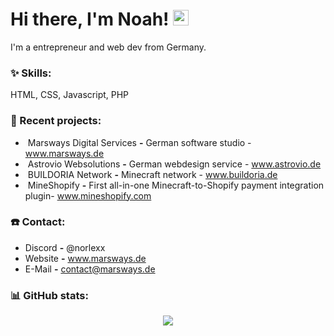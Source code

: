 # Hi there, I'm Noah! <img src="https://github.com/TheDudeThatCode/TheDudeThatCode/blob/master/Assets/Hi.gif" width="25px">

I'm a entrepreneur and web dev from Germany. 

### :sparkles: Skills:
<p align="left">
HTML, CSS, Javascript, PHP
</p>

### :hammer: Recent projects:
- &nbsp;Marsways Digital Services **-** German software studio - www.marsways.de
- &nbsp;Astrovio Websolutions **-** German webdesign service - www.astrovio.de
- &nbsp;BUILDORIA Network **-** Minecraft network - www.buildoria.de
- &nbsp;MineShopify **-** First all-in-one Minecraft-to-Shopify payment integration plugin- www.mineshopify.com



### ☎️ Contact:
-  Discord **-** @norlexx
-  Website **-** www.marsways.de
-  E-Mail **-** contact@marsways.de

### :bar_chart: GitHub stats:
<p align="center">
  <img src="https://github-readme-stats.vercel.app/api?username=norlexx&show_icons=true&theme=radical" />
</p>


